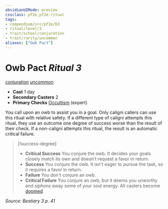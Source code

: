 ```yaml
---
obsidianUIMode: preview
cssclass: pf2e,pf2e-ritual
tags:
- compendium/src/pf2e/b3
- ritual/level/3
- trait/school/conjuration
- trait/rarity/uncommon
aliases: ["Owb Pact"]
---
```

# Owb Pact *Ritual 3*  
[conjuration](conjuration.md)  [uncommon](uncommon.md)  

- **Cast** 1 day
- **Secondary Casters** 2
- **Primary Checks** [Occultism](../../skills.md#Occultism) (expert)

You call upon an owb to assist you in a goal. Only caligni callers can use this ritual with relative safety. If a different type of caligni attempts this ritual, they use an outcome one degree of success worse than the result of their check. If a non-caligni attempts this ritual, the result is an automatic critical failure.

> [!success-degree] 
> - **Critical Success** You conjure the owb. It decides your goals closely match its own and doesn't request a favor in return.
> - **Success** You conjure the owb. It isn't eager to pursue the task, so it requires a favor in return.
> - **Failure** You don't conjure an owb.
> - **Critical Failure** You conjure an owb, but it deems you unworthy and siphons away some of your soul energy. All casters become [doomed](conditions.md#Doomed).

*Source: Bestiary 3 p. 41*